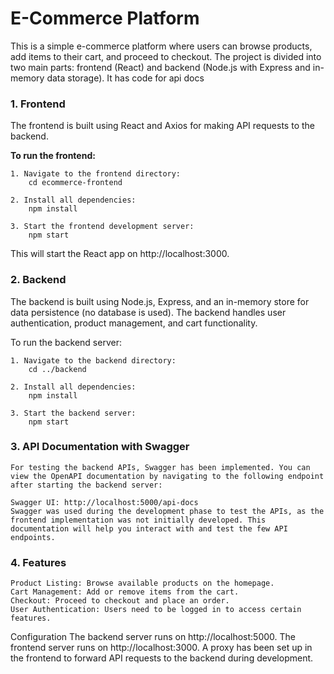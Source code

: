 # E-Commerce Platform

This is a simple e-commerce platform where users can browse products, add items to their cart, and proceed to checkout. The project is divided into two main parts: frontend (React) and backend (Node.js with Express and in-memory data storage). It has code for api docs


### 1. Frontend

The frontend is built using React and Axios for making API requests to the backend.

**To run the frontend:**

    1. Navigate to the frontend directory:
        cd ecommerce-frontend

    2. Install all dependencies:
        npm install

    3. Start the frontend development server:
        npm start

This will start the React app on http://localhost:3000.

### 2. Backend
The backend is built using Node.js, Express, and an in-memory store for data persistence (no database is used). The backend handles user authentication, product management, and cart functionality.

To run the backend server:

    1. Navigate to the backend directory:
        cd ../backend

    2. Install all dependencies:
        npm install

    3. Start the backend server:
        npm start
        
### 3. API Documentation with Swagger
    For testing the backend APIs, Swagger has been implemented. You can view the OpenAPI documentation by navigating to the following endpoint after starting the backend server:
    
    Swagger UI: http://localhost:5000/api-docs
    Swagger was used during the development phase to test the APIs, as the frontend implementation was not initially developed. This documentation will help you interact with and test the few API endpoints.


### 4. Features
    Product Listing: Browse available products on the homepage.
    Cart Management: Add or remove items from the cart.
    Checkout: Proceed to checkout and place an order.
    User Authentication: Users need to be logged in to access certain features.

Configuration
    The backend server runs on http://localhost:5000.
    The frontend server runs on http://localhost:3000.
    A proxy has been set up in the frontend to forward API requests to the backend during development.



